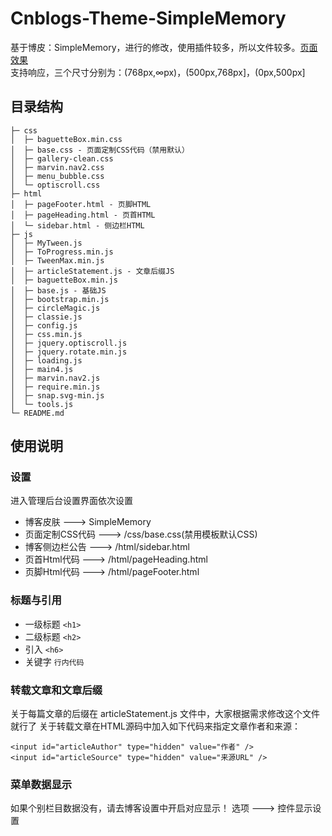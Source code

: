 # Cnblogs-Theme-SimpleMemory
基于博皮：SimpleMemory，进行的修改，使用插件较多，所以文件较多。[页面效果](https://www.cnblogs.com/bndong/)
<br>支持响应，三个尺寸分别为：(768px,∞px)，(500px,768px]，(0px,500px]
## 目录结构
```
├─ css
│  ├─ baguetteBox.min.css
│  ├─ base.css - 页面定制CSS代码（禁用默认）
│  ├─ gallery-clean.css
│  ├─ marvin.nav2.css
│  ├─ menu_bubble.css
│  └─ optiscroll.css
├─ html
│  ├─ pageFooter.html - 页脚HTML
│  ├─ pageHeading.html - 页首HTML
│  └─ sidebar.html - 侧边栏HTML
├─ js
│  ├─ MyTween.js
│  ├─ ToProgress.min.js
│  ├─ TweenMax.min.js
│  ├─ articleStatement.js - 文章后缀JS
│  ├─ baguetteBox.min.js
│  ├─ base.js - 基础JS
│  ├─ bootstrap.min.js
│  ├─ circleMagic.js
│  ├─ classie.js
│  ├─ config.js
│  ├─ css.min.js
│  ├─ jquery.optiscroll.js
│  ├─ jquery.rotate.min.js
│  ├─ loading.js
│  ├─ main4.js
│  ├─ marvin.nav2.js
│  ├─ require.min.js
│  ├─ snap.svg-min.js
│  └─ tools.js
└─ README.md
```
## 使用说明
### 设置
进入管理后台设置界面依次设置
* 博客皮肤 ---> SimpleMemory
* 页面定制CSS代码 ---> /css/base.css(禁用模板默认CSS)
* 博客侧边栏公告 ---> /html/sidebar.html
* 页首Html代码 ---> /html/pageHeading.html
* 页脚Html代码 ---> /html/pageFooter.html
### 标题与引用
* 一级标题 `<h1>`
* 二级标题 `<h2>`
* 引入 `<h6>`
* 关键字 `行内代码`
### 转载文章和文章后缀
关于每篇文章的后缀在 articleStatement.js 文件中，大家根据需求修改这个文件就行了
关于转载文章在HTML源码中加入如下代码来指定文章作者和来源：
```
<input id="articleAuthor" type="hidden" value="作者" />
<input id="articleSource" type="hidden" value="来源URL" />
```
### 菜单数据显示
如果个别栏目数据没有，请去博客设置中开启对应显示！
选项 ---> 控件显示设置
